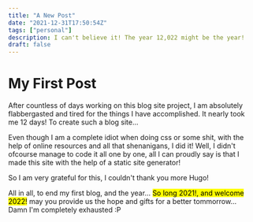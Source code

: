 ```yaml
---
title: "A New Post"
date: "2021-12-31T17:50:54Z"
tags: ["personal"]
description: I can't believe it! The year 12,022 might be the year!
draft: false
---
```


# My First Post

After countless of days working on this blog site project, I am absolutely flabbergasted and tired for the things I have accomplished. It nearly took me 12 days! To create such a blog site...

Even though I am a complete idiot when doing css or some shit, with the help of online resources and all that shenanigans, I did it! Well, I didn't ofcourse manage to code it all one by one, all I can proudly say is that I made this
site with the help of a static site generator! 

So I am very grateful for this, I couldn't thank you more Hugo!

All in all, to end my first blog, and the year... <mark>So long 2021!, and welcome 2022!</mark> may you provide us the hope and gifts for a better tommorrow... Damn I'm completely exhausted :P

